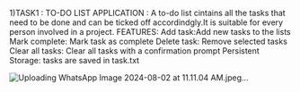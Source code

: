1)TASK1 : TO-DO LIST APPLICATION :                                                                                                                              A to-do list cintains all the tasks that need to be done and can be ticked off accordindgly.It is suitable for every 
                     person involved in a project.
FEATURES:
   Add task:Add new tasks to the lists
   Mark complete: Mark task as complete
   Delete task: Remove selected tasks
   Clear all tasks: Clear all tasks with a confirmation prompt
   Persistent Storage: tasks are saved in task.txt

![Uploading WhatsApp Image 2024-08-02 at 11.11.04 AM.jpeg…]()
